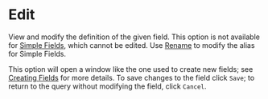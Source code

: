 # Edit

View and modify the definition of the given field. This option is not available for [Simple Fields](../Field-Types/Simple.md), which cannot be edited. Use [Rename](./Rename.md) to modify the alias for Simple Fields.

This option will open a window like the one used to create new fields; see [Creating Fields](../DeepQuery-Details.md#creating-fields) for more details. To save changes to the field click `Save`; to return to the query without modifying the field, click `Cancel`.